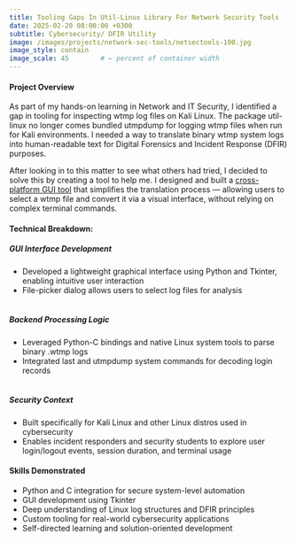 ```yaml
---
title: Tooling Gaps In Util-Linux Library For Network Security Tools
date: 2025-02-20 08:00:00 +0300
subtitle: Cybersecurity/ DFIR Utility
image: /images/projects/network-sec-tools/netsectools-100.jpg
image_style: contain
image_scale: 45        # ← percent of container width
---
```

#### Project Overview
As part of my hands-on learning in Network and IT Security, I identified a gap in tooling for inspecting wtmp log files on Kali Linux. The package util-linux no longer comes bundled utmpdump for logging wtmp files when run for Kali environments. I needed a way to translate binary wtmp system logs into human-readable text for Digital Forensics and Incident Response (DFIR) purposes.

After looking in to this matter to see what others had tried, I decided to solve this by creating a tool to help me. I designed and built a [cross-platform GUI tool]( https://github.com/micah-e-cole/Network-Security-Tools) that simplifies the translation process — allowing users to select a wtmp file and convert it via a visual interface, without relying on complex terminal commands. 

#### Technical Breakdown:
##### GUI Interface Development
- Developed a lightweight graphical interface using Python and Tkinter, enabling intuitive user interaction
- File-picker dialog allows users to select log files for analysis<br><br>
##### Backend Processing Logic
- Leveraged Python-C bindings and native Linux system tools to parse binary .wtmp logs
- Integrated last and utmpdump system commands for decoding login records<br><br>
##### Security Context
- Built specifically for Kali Linux and other Linux distros used in cybersecurity
- Enables incident responders and security students to explore user login/logout events, session duration, and terminal usage

#### Skills Demonstrated
- Python and C integration for secure system-level automation
- GUI development using Tkinter
- Deep understanding of Linux log structures and DFIR principles
- Custom tooling for real-world cybersecurity applications
- Self-directed learning and solution-oriented development
